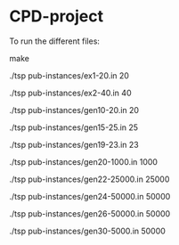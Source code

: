 # CPD-project

To run the different files: 

make

./tsp pub-instances/ex1-20.in 20


./tsp pub-instances/ex2-40.in 40

./tsp pub-instances/gen10-20.in 20

./tsp pub-instances/gen15-25.in 25

./tsp pub-instances/gen19-23.in 23

./tsp pub-instances/gen20-1000.in 1000

./tsp pub-instances/gen22-25000.in 25000

./tsp pub-instances/gen24-50000.in 50000

./tsp pub-instances/gen26-50000.in 50000

./tsp pub-instances/gen30-5000.in 50000


